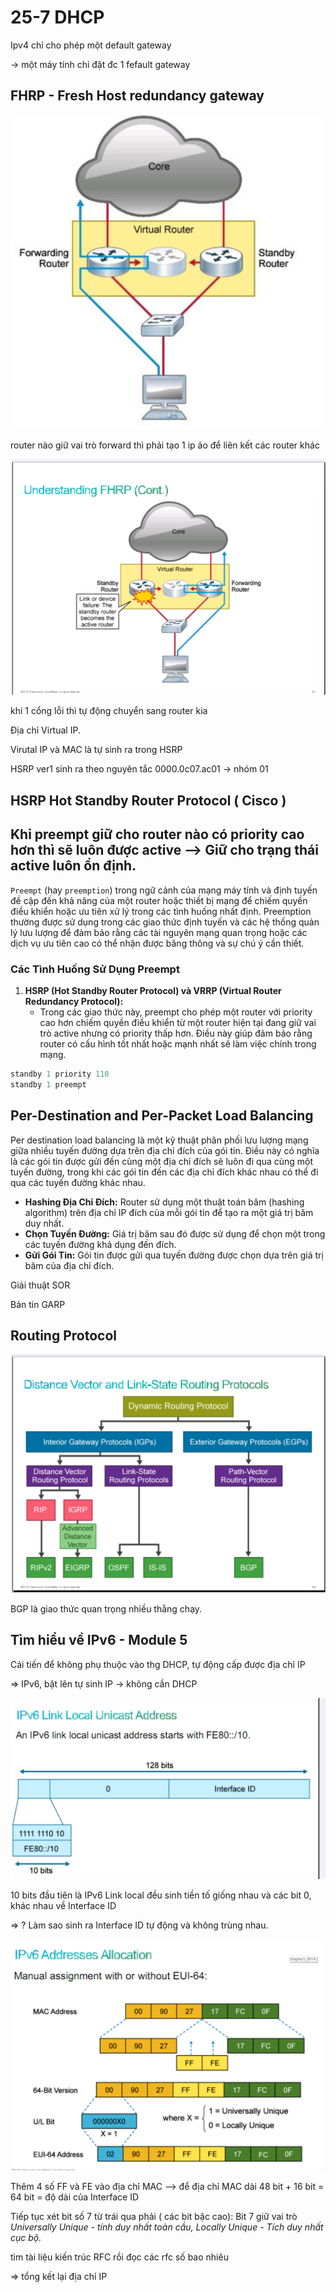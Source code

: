 # 25-7 DHCP

Ipv4 chỉ cho phép một default gateway

→ một máy tính chỉ đặt đc 1 fefault gateway

## FHRP - Fresh Host redundancy gateway

![Untitled](25-7%20DHCP%204ecf7810cefc43888185ca174ceb31a8/Untitled.png)

router nào giữ vai trò forward thì phải tạo 1 ip ảo để liên kết các router khác

![Untitled](25-7%20DHCP%204ecf7810cefc43888185ca174ceb31a8/Untitled%201.png)

khi 1 cổng lỗi thì tự động chuyển sang router kia

Địa chỉ Virtual IP.

Virutal IP và MAC là tự sinh ra trong HSRP

HSRP ver1 sinh ra theo nguyên tắc 0000.0c07.ac01 → nhóm 01

## HSRP Hot Standby Router Protocol ( Cisco )

## Khi preempt giữ cho router nào có priority cao hơn thì sẽ luôn được active —> Giữ cho trạng thái active luôn ổn định.

`Preempt` (hay `preemption`) trong ngữ cảnh của mạng máy tính và định tuyến đề cập đến khả năng của một router hoặc thiết bị mạng để chiếm quyền điều khiển hoặc ưu tiên xử lý trong các tình huống nhất định. Preemption thường được sử dụng trong các giao thức định tuyến và các hệ thống quản lý lưu lượng để đảm bảo rằng các tài nguyên mạng quan trọng hoặc các dịch vụ ưu tiên cao có thể nhận được băng thông và sự chú ý cần thiết.

### Các Tình Huống Sử Dụng Preempt

1. **HSRP (Hot Standby Router Protocol) và VRRP (Virtual Router Redundancy Protocol):**
    - Trong các giao thức này, preempt cho phép một router với priority cao hơn chiếm quyền điều khiển từ một router hiện tại đang giữ vai trò active nhưng có priority thấp hơn. Điều này giúp đảm bảo rằng router có cấu hình tốt nhất hoặc mạnh nhất sẽ làm việc chính trong mạng.

```jsx
standby 1 priority 110
standby 1 preempt
```

## **Per-Destination and Per-Packet Load Balancing**

Per destination load balancing là một kỹ thuật phân phối lưu lượng mạng giữa nhiều tuyến đường dựa trên địa chỉ đích của gói tin. Điều này có nghĩa là các gói tin được gửi đến cùng một địa chỉ đích sẽ luôn đi qua cùng một tuyến đường, trong khi các gói tin đến các địa chỉ đích khác nhau có thể đi qua các tuyến đường khác nhau.

- **Hashing Địa Chỉ Đích:** Router sử dụng một thuật toán băm (hashing algorithm) trên địa chỉ IP đích của mỗi gói tin để tạo ra một giá trị băm duy nhất.
- **Chọn Tuyến Đường:** Giá trị băm sau đó được sử dụng để chọn một trong các tuyến đường khả dụng đến đích.
- **Gửi Gói Tin:** Gói tin được gửi qua tuyến đường được chọn dựa trên giá trị băm của địa chỉ đích.

Giải thuật SOR

Bản tin GARP

## Routing Protocol

![Untitled](25-7%20DHCP%204ecf7810cefc43888185ca174ceb31a8/Untitled%202.png)

BGP là giao thức quan trọng nhiều thằng chạy.

## Tìm hiểu về IPv6 - Module 5

Cải tiến để không phụ thuộc vào thg DHCP, tự động cấp được địa chỉ IP

⇒ IPv6, bật lên tự sinh IP  → không cần DHCP

![Untitled](25-7%20DHCP%204ecf7810cefc43888185ca174ceb31a8/Untitled%203.png)

10 bits đầu tiên là IPv6 Link local đều sinh tiền tố giống nhau và các bit 0, khác nhau về Interface ID

⇒ ? Làm sao sinh ra Interface ID tự động và không trùng nhau.

![Untitled](25-7%20DHCP%204ecf7810cefc43888185ca174ceb31a8/Untitled%204.png)

Thêm 4 số FF và FE vào địa chỉ MAC —> để địa chỉ MAC dài 48 bit + 16 bit = 64 bit = độ dài của Interface ID

Tiếp tục xét bit số 7 từ trái qua phải ( các bit bậc cao): Bit 7 giữ vai trò *Universally Unique - tính duy nhất toàn cầu, Locally Unique - Tích duy nhất cục bộ.* 

tìm tài liệu kiến trúc RFC rồi đọc các rfc số bao nhiêu

⇒ tổng kết lại địa chỉ IP